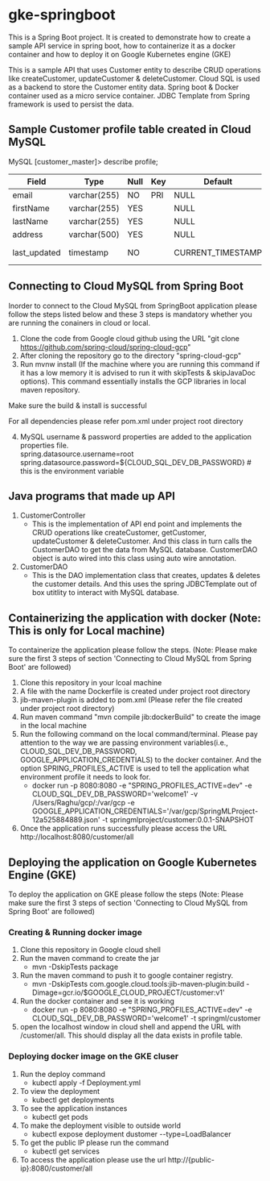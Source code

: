# gke-springboot
This is a Spring Boot project. It is created to demonstrate how to create a sample API service in spring boot, 
how to containerize it as a docker container and how to deploy it on Google Kubernetes engine (GKE)

This is a sample API that uses Customer entity to describe CRUD operations like createCustomer, updateCustomer 
& deleteCustomer. Cloud SQL is used as a backend to store the Customer entity data. Spring boot & Docker container 
used as a micro service container. JDBC Template from Spring framework is used to persist the data.

## Sample Customer profile table created in Cloud MySQL 

MySQL [customer_master]> describe profile;<br/>

| Field        | Type         | Null | Key | Default           | Extra                       |
|--------------|--------------|------|-----|-------------------|-----------------------------|
| email        | varchar(255) | NO   | PRI | NULL              |                             |
| firstName    | varchar(255) | YES  |     | NULL              |                             |
| lastName     | varchar(255) | YES  |     | NULL              |                             |
| address      | varchar(500) | YES  |     | NULL              |                             |
| last_updated | timestamp    | NO   |     | CURRENT_TIMESTAMP | on update CURRENT_TIMESTAMP |


## Connecting to Cloud MySQL from Spring Boot

Inorder to connect to the Cloud MySQL from SpringBoot application please follow the steps listed below and these 3 steps is mandatory whether you are running the conainers in cloud or local.

1) Clone the code from Google cloud github using the URL "git clone https://github.com/spring-cloud/spring-cloud-gcp"
2) After cloning the repository go to the directory "spring-cloud-gcp"
3) Run mvnw install (If the machine where you are running this command if it has a low memory it is advised to run it with skipTests & skipJavaDoc options). This command essentially installs the GCP libraries in local maven repository.

Make sure the build & install is successful 

For all dependencies please refer pom.xml under project root directory

4) MySQL username & password properties are added to the application properties file. <br/>
spring.datasource.username=root <br/>
spring.datasource.password=${CLOUD_SQL_DEV_DB_PASSWORD} # this is the environment variable

## Java programs that made up API

1) CustomerController
   - This is the implementation of API end point and implements the CRUD operations like createCustomer, getCustomer, updateCustomer & deleteCustomer. And this class in turn calls the CustomerDAO to get the data from MySQL database. CustomerDAO object is auto wired into this class using auto wire annotation.
2) CustomerDAO
   - This is the DAO implementation class that creates, updates & deletes the customer details. And this uses the spring JDBCTemplate out of box utitlity to interact with MySQL database.
   
## Containerizing the application with docker (Note: This is only for Local machine)

To containerize the application please follow the steps. (Note: Please make sure the first 3 steps of section 'Connecting to Cloud MySQL from Spring Boot' are followed)

1) Clone this repository in your lcoal machine
2) A file with the name Dockerfile is created under project root directory
3) jib-maven-plugin is added to pom.xml (Please refer the file created under project root directory)
4) Run maven command "mvn compile jib:dockerBuild" to create the image in the local machine
5) Run the following command on the local command/terminal. Please pay attention to the way we are passing environment variables(i.e., CLOUD_SQL_DEV_DB_PASSWORD, GOOGLE_APPLICATION_CREDENTIALS) to the docker container. And the option SPRING_PROFILES_ACTIVE is used to tell the application what environment profile it needs to look for.
   - docker run -p 8080:8080 -e "SPRING_PROFILES_ACTIVE=dev" -e CLOUD_SQL_DEV_DB_PASSWORD='welcome1' 
   -v /Users/Raghu/gcp/:/var/gcp -e GOOGLE_APPLICATION_CREDENTIALS='/var/gcp/SpringMLProject-12a525884889.json' 
   -t springmlproject/customer:0.0.1-SNAPSHOT
6) Once the application runs successfully please access the URL http://localhost:8080/customer/all

## Deploying the application on Google Kubernetes Engine (GKE)

To deploy the application on GKE please follow the steps (Note: Please make sure the first 3 steps of section 'Connecting to Cloud MySQL from Spring Boot' are followed)

### Creating & Running docker image

1) Clone this repository in Google cloud shell
2) Run the maven command to create the jar
   - mvn -DskipTests package
3) Run the maven command to push it to google container registry.
   - mvn -DskipTests com.google.cloud.tools:jib-maven-plugin:build -Dimage=gcr.io/$GOOGLE_CLOUD_PROJECT/customer:v1'
4) Run the docker container and see it is working
   - docker run -p 8080:8080 -e "SPRING_PROFILES_ACTIVE=dev" -e CLOUD_SQL_DEV_DB_PASSWORD='welcome1' -t springml/customer
5) open the localhost window in cloud shell and append the URL with /customer/all. This should display all the data exists in profile table.

### Deploying docker image on the GKE cluser

1) Run the deploy command
   - kubectl apply -f Deployment.yml
2) To view the deployment
   - kubectl get deployments
3) To see the application instances
   - kubectl get pods
4) To make the deployment visible to outside world
   - kubectl expose deployment dustomer --type=LoadBalancer
5) To get the public IP please run the command
   - kubectl get services
6) To access the application please use the url http://{public-ip}:8080/customer/all





